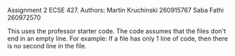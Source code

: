 Assignment 2 ECSE 427.
Authors:
Martin Kruchinski 260915767
Saba Fathi 260972570

This uses the professor starter code.
The code assumes that the files don't end in an empty line. For example: If a file has only 1 line of code, then there is no second line in the file.

